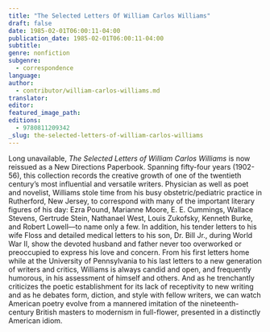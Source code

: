 ```yaml
---
title: "The Selected Letters Of William Carlos Williams"
draft: false
date: 1985-02-01T06:00:11-04:00
publication_date: 1985-02-01T06:00:11-04:00
subtitle:
genre: nonfiction
subgenre:
  - correspondence
language:
author:
  - contributor/william-carlos-williams.md
translator:
editor:
featured_image_path:
editions:
  - 9780811209342
_slug: the-selected-letters-of-william-carlos-williams
---
```


Long unavailable, _The Selected Letters of William Carlos Williams_ is now reissued as a New Directions Paperbook. Spanning fifty-four years (1902-56), this collection records the creative growth of one of the twentieth century’s most influential and versatile writers. Physician as well as poet and novelist, Williams stole time from his busy obstetric/pediatric practice in Rutherford, New Jersey, to correspond with many of the important literary figures of his day: Ezra Pound, Marianne Moore, E. E. Cummings, Wallace Stevens, Gertrude Stein, Nathanael West, Louis Zukofsky, Kenneth Burke, and Robert Lowell––to name only a few. In addition, his tender letters to his wife Floss and detailed medical letters to his son, Dr. Bill Jr., during World War II, show the devoted husband and father never too overworked or preoccupied to express his love and concern. From his first letters home while at the University of Pennsylvania to his last letters to a new generation of writers and critics, Williams is always candid and open, and frequently humorous, in his assessment of himself and others. And as he trenchantly criticizes the poetic establishment for its lack of receptivity to new writing and as he debates form, diction, and style with fellow writers, we can watch American poetry evolve from a mannered imitation of the nineteenth-century British masters to modernism in full-flower, presented in a distinctly American idiom.

